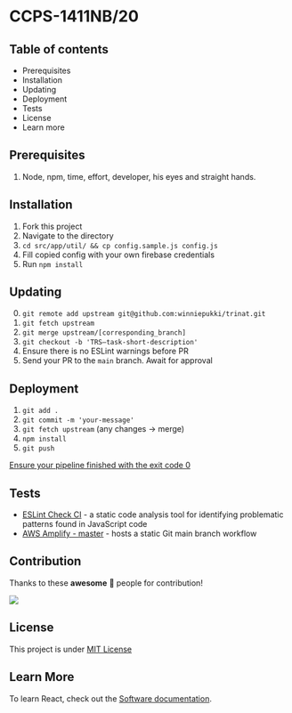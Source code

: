 # CCPS-1411NB/20

## Table of contents
- Prerequisites
- Installation
- Updating
- Deployment
- Tests
- License
- Learn more

## Prerequisites
1. Node, npm, time, effort, developer, his eyes and straight hands.

## Installation
1. Fork this project
2. Navigate to the directory
3. `cd src/app/util/ && cp config.sample.js config.js`
4. Fill copied config with your own firebase credentials
3. Run `npm install`

## Updating
0. `git remote add upstream git@github.com:winniepukki/trinat.git`
1. `git fetch upstream`
2. `git merge upstream/[corresponding_branch]`
3. `git checkout -b 'TRS–task-short-description'`
4. Ensure there is no ESLint warnings before PR
5. Send your PR to the `main` branch. Await for approval 

## Deployment
1. `git add .`
2. `git commit -m 'your-message'`
3. `git fetch upstream` (any changes -> merge)
4. `npm install`
5. `git push`

[Ensure your pipeline finished with the exit code 0](#)

## Tests
- [ESLint Check CI](https://github.com/winniepukki/trinat/actions) - a static code analysis tool for identifying problematic patterns found in JavaScript code
- [AWS Amplify - master](https://main.d2ph7v6ys3icx.amplifyapp.com/) - hosts a static Git main branch workflow

## Contribution

Thanks to these **awesome** 🖤 people for contribution!

<a href="https://github.com/winniepukki/trinat/graphs/contributors">
  <img src="https://contrib.rocks/image?repo=winniepukki/trinat" />
</a>

## License
This project is under [MIT License](https://github.com/winniepukki/trinat/blob/main/LICENSE)

## Learn More
To learn React, check out the [Software documentation](https://docs.cream.camp/).
